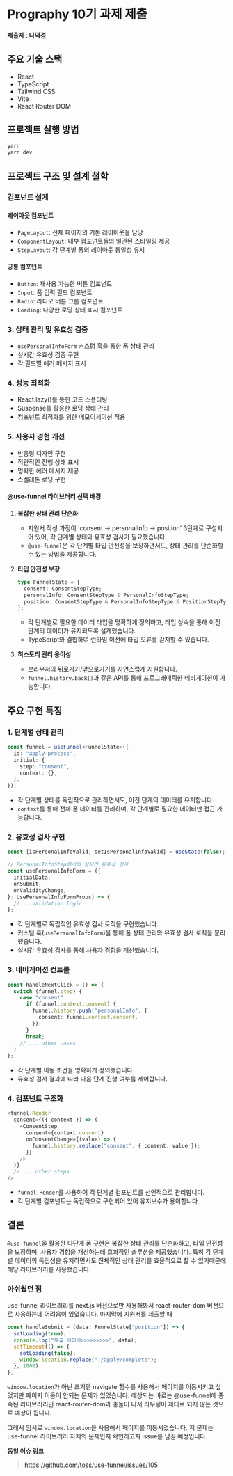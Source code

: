 # Prography 10기 과제 제출

#### 제출자 : 나덕경

## 주요 기술 스택

- React
- TypeScript
- Tailwind CSS
- Vite
- React Router DOM

## 프로젝트 실행 방법

```bash
yarn
yarn dev
```

## 프로젝트 구조 및 설계 철학

### 컴포넌트 설계

#### 레이아웃 컴포넌트

- `PageLayout`: 전체 페이지의 기본 레이아웃을 담당
- `ComponentLayout`: 내부 컴포넌트들의 일관된 스타일링 제공
- `StepLayout`: 각 단계별 폼의 레이아웃 통일성 유지

#### 공통 컴포넌트

- `Button`: 재사용 가능한 버튼 컴포넌트
- `Input`: 폼 입력 필드 컴포넌트
- `Radio`: 라디오 버튼 그룹 컴포넌트
- `Loading`: 다양한 로딩 상태 표시 컴포넌트

### 3. 상태 관리 및 유효성 검증

- `usePersonalInfoForm` 커스텀 훅을 통한 폼 상태 관리
- 실시간 유효성 검증 구현
- 각 필드별 에러 메시지 표시

### 4. 성능 최적화

- React.lazy()를 통한 코드 스플리팅
- Suspense를 활용한 로딩 상태 관리
- 컴포넌트 최적화를 위한 메모이제이션 적용

### 5. 사용자 경험 개선

- 반응형 디자인 구현
- 직관적인 진행 상태 표시
- 명확한 에러 메시지 제공
- 스켈레톤 로딩 구현

#### @use-funnel 라이브러리 선택 배경

1. **복잡한 상태 관리 단순화**

   - 지원서 작성 과정이 'consent → personalInfo → position' 3단계로 구성되어 있어, 각 단계별 상태와 유효성 검사가 필요했습니다.
   - `@use-funnel`은 각 단계별 타입 안전성을 보장하면서도, 상태 관리를 단순화할 수 있는 방법을 제공합니다.

2. **타입 안전성 보장**

   ```typescript
   type FunnelState = {
     consent: ConsentStepType;
     personalInfo: ConsentStepType & PersonalInfoStepType;
     position: ConsentStepType & PersonalInfoStepType & PositionStepType;
   };
   ```

   - 각 단계별로 필요한 데이터 타입을 명확하게 정의하고, 타입 상속을 통해 이전 단계의 데이터가 유지되도록 설계했습니다.
   - TypeScript와 결합하여 런타임 이전에 타입 오류를 감지할 수 있습니다.

3. **히스토리 관리 용이성**
   - 브라우저의 뒤로가기/앞으로가기를 자연스럽게 지원합니다.
   - `funnel.history.back()`과 같은 API를 통해 프로그래매틱한 네비게이션이 가능합니다.

## 주요 구현 특징

### 1. 단계별 상태 관리

```typescript
const funnel = useFunnel<FunnelState>({
  id: "apply-process",
  initial: {
    step: "consent",
    context: {},
  },
});
```

- 각 단계별 상태를 독립적으로 관리하면서도, 이전 단계의 데이터를 유지합니다.
- `context`를 통해 전체 폼 데이터를 관리하며, 각 단계별로 필요한 데이터만 접근 가능합니다.

### 2. 유효성 검사 구현

```typescript
const [isPersonalInfoValid, setIsPersonalInfoValid] = useState(false);

// PersonalInfoStep에서의 실시간 유효성 검사
const usePersonalInfoForm = ({
  initialData,
  onSubmit,
  onValidityChange,
}: UsePersonalInfoFormProps) => {
  // ...validation logic
};
```

- 각 단계별로 독립적인 유효성 검사 로직을 구현했습니다.
- 커스텀 훅(`usePersonalInfoForm`)을 통해 폼 상태 관리와 유효성 검사 로직을 분리했습니다.
- 실시간 유효성 검사를 통해 사용자 경험을 개선했습니다.

### 3. 네비게이션 컨트롤

```typescript
const handleNextClick = () => {
  switch (funnel.step) {
    case "consent":
      if (funnel.context.consent) {
        funnel.history.push("personalInfo", {
          consent: funnel.context.consent,
        });
      }
      break;
    // ... other cases
  }
};
```

- 각 단계별 이동 조건을 명확하게 정의했습니다.
- 유효성 검사 결과에 따라 다음 단계 진행 여부를 제어합니다.

### 4. 컴포넌트 구조화

```typescript
<funnel.Render
  consent={({ context }) => (
    <ConsentStep
      consent={context.consent}
      onConsentChange={(value) => {
        funnel.history.replace("consent", { consent: value });
      }}
    />
  )}
  // ... other steps
/>
```

- `funnel.Render`를 사용하여 각 단계별 컴포넌트를 선언적으로 관리합니다.
- 각 단계별 컴포넌트는 독립적으로 구현되어 있어 유지보수가 용이합니다.

## 결론

`@use-funnel`을 활용한 다단계 폼 구현은 복잡한 상태 관리를 단순화하고, 타입 안전성을 보장하며, 사용자 경험을 개선하는데 효과적인 솔루션을 제공했습니다. 특히 각 단계별 데이터의 독립성을 유지하면서도 전체적인 상태 관리를 효율적으로 할 수 있기때문에 해당 라이브러리를 사용했습니다.

### 아쉬웠던 점

use-funnel 라이브러리를 next.js 버전으로만 사용해봐서 react-router-dom 버전으로 사용하는데 어려움이 있었습니다.
마지막에 지원서를 제출할 때

```typescript
const handleSubmit = (data: FunnelState["position"]) => {
  setLoading(true);
  console.log("제출 데이터>>>>>>>>>", data);
  setTimeout(() => {
    setLoading(false);
    window.location.replace("./apply/complete");
  }, 1000);
};
```

`window.location`가 아닌 초기엔 navigate 함수를 사용해서 페이지를 이동시키고 싶었지만 페이지 이동이 안되는 문제가 있었습니다.
예상되는 바로는 @use-funnel에 종속된 라이브러리인 react-router-dom과 충돌이 나서 라우팅이 제대로 되지 않는 것으로 예상이 됩니다.

그래서 임시로 `window.location`을 사용해서 페이지를 이동시켰습니다.
저 문제는 use-funnel 라이브러리 자체의 문제인지 확인하고자 issue를
남길 예정입니다.

**동일 이슈 링크**

> https://github.com/toss/use-funnel/issues/105

